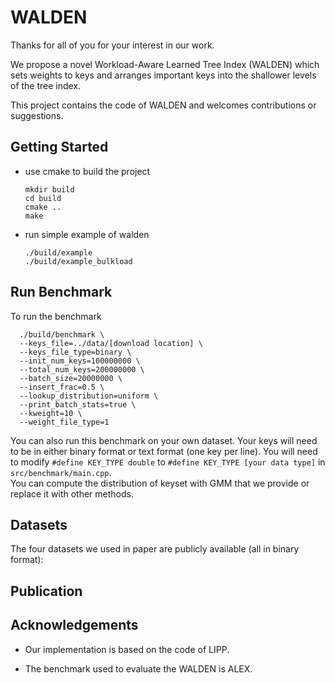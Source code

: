 # WALDEN

Thanks for all of you for your interest in our work.


We propose a novel Workload-Aware
Learned Tree Index (WALDEN) which sets weights to keys and
arranges important keys into the shallower levels of the tree index.

This project contains the code of WALDEN and welcomes contributions or suggestions.


## Getting Started
- use cmake to build the project

      mkdir build
      cd build
      cmake ..
      make

- run simple example of walden
  
      ./build/example
      ./build/example_bulkload
  


## Run Benchmark
To run the benchmark

      ./build/benchmark \
      --keys_file=../data/[download location] \
      --keys_file_type=binary \
      --init_num_keys=100000000 \
      --total_num_keys=200000000 \
      --batch_size=20000000 \
      --insert_frac=0.5 \
      --lookup_distribution=uniform \
      --print_batch_stats=true \
      --kweight=10 \
      --weight_file_type=1
You can also run this benchmark on your own dataset. Your keys will need to be in either binary format or text format (one key per line). You will need to modify `#define KEY_TYPE double` to `#define KEY_TYPE [your data type]` in `src/benchmark/main.cpp`.      
You can compute the distribution of keyset with GMM that we provide  or replace it with other methods.

## Datasets
The four datasets we used in paper are publicly available (all in binary format):


## Publication

## Acknowledgements

- Our implementation is based on the code of LIPP.

- The benchmark used to evaluate the WALDEN is ALEX.
